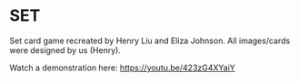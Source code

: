 # SET

Set card game recreated by Henry Liu and Eliza Johnson. All images/cards were designed by us (Henry).

Watch a demonstration here: https://youtu.be/423zG4XYaiY
